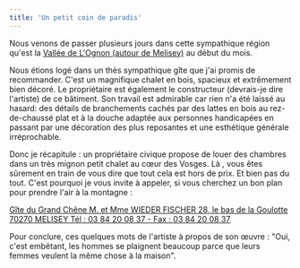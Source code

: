 ```yaml
---
title: 'Un petit coin de paradis'
---
```


Nous venons de passer plusieurs jours dans cette sympathique région qu'est la [Vallée de L'Ognon (autour de Melisey)](http://www.tourisme.fr/295/office-de-tourisme-melisey.htm) au début du mois.

Nous étions logé dans un thès sympathique g&icirc;te que j'ai promis de recommander. C'est un magnifique chalet en bois, spacieux et extrêmement bien décoré. Le propriétaire est également le constructeur (devrais-je dire l'artiste) de ce b&acirc;timent. Son travail est admirable car rien n'a été laissé au hasard: des détails de branchements cachés par des lattes en bois au rez-de-chaussé plat et à la douche adaptée aux personnes handicapées en passant par une décoration des plus reposantes et une esthétique générale irréprochable.

Donc je récapitule : un propriétaire civique propose de louer des chambres dans un très mignon petit chalet au cœur des Vosges. Là , vous êtes sûrement en train de vous dire que tout cela est hors de prix. Et bien pas du tout. C'est pourquoi je vous invite à appeler, si vous cherchez un bon plan pour prendre l'air à la montagne :

[G&icirc;te du Grand Chêne M. et Mme WIEDER FISCHER 28, le bas de la Goulotte 70270 MELISEY Tél : 03 84 20 08 37 - Fax : 03 84 20 08 37 ](http://www.vosges-saonoises.eu/annuaire_page.php?NumPage=65)

Pour conclure, ces quelques mots de l'artiste à propos de son œuvre : "Oui, c'est embêtant, les hommes se plaignent beaucoup parce que leurs femmes veulent la même chose à la maison".
